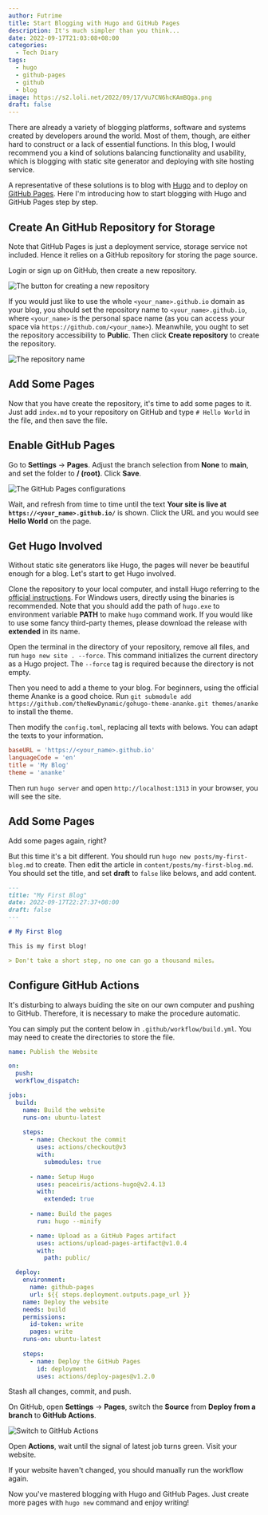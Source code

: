 ```yaml
---
author: Futrime
title: Start Blogging with Hugo and GitHub Pages
description: It's much simpler than you think...
date: 2022-09-17T21:03:08+08:00
categories:
  - Tech Diary
tags:
  - hugo
  - github-pages
  - github
  - blog
image: https://s2.loli.net/2022/09/17/Vu7CN6hcKAmBQga.png
draft: false
---
```


There are already a variety of blogging platforms, software and systems created by developers around the world. Most of them, though, are either hard to construct or a lack of essential functions. In this blog, I would recommend you a kind of solutions balancing functionality and usability, which is blogging with static site generator and deploying with site hosting service.

A representative of these solutions is to blog with [Hugo](https://gohugo.io) and to deploy on [GitHub Pages](https://pages.github.com/). Here I'm introducing how to start blogging with Hugo and GitHub Pages step by step.

## Create An GitHub Repository for Storage

Note that GitHub Pages is just a deployment service, storage service not included. Hence it relies on a GitHub repository for storing the page source.

Login or sign up on GitHub, then create a new repository.

![The button for creating a new repository](https://s2.loli.net/2022/09/17/MeIzNZcYrTxl4KJ.png)

If you would just like to use the whole `<your_name>.github.io` domain as your blog, you should set the repository name to `<your_name>.github.io`, where `<your_name>` is the personal space name (as you can access your space via `https://github.com/<your_name>`). Meanwhile, you ought to set the repository accessibility to **Public**. Then click **Create repository** to create the repository.

![The repository name](https://s2.loli.net/2022/09/17/MIGm2q3g7cH5TDx.png)

## Add Some Pages

Now that you have create the repository, it's time to add some pages to it. Just add `index.md` to your repository on GitHub and type `# Hello World` in the file, and then save the file.

## Enable GitHub Pages

Go to **Settings** -> **Pages**. Adjust the branch selection from **None** to **main**, and set the folder to **/ (root)**. Click **Save**.

![The GitHub Pages configurations](https://s2.loli.net/2022/09/17/JhGo1RBNWEVdlkM.png)

Wait, and refresh from time to time until the text **Your site is live at `https://<your_name>.github.io/`** is shown. Click the URL and you would see **Hello World** on the page.

## Get Hugo Involved

Without static site generators like Hugo, the pages will never be beautiful enough for a blog. Let's start to get Hugo involved.

Clone the repository to your local computer, and install Hugo referring to the [official instructions](https://gohugo.io/getting-started/installing/). For Windows users, directly using the binaries is recommended. Note that you should add the path of `hugo.exe` to environment variable **PATH** to make `hugo` command work. If you would like to use some fancy third-party themes, please download the release with **extended** in its name.

Open the terminal in the directory of your repository, remove all files, and run `hugo new site . --force`. This command initializes the current directory as a Hugo project. The `--force` tag is required because the directory is not empty.

Then you need to add a theme to your blog. For beginners, using the official theme Ananke is a good choice. Run `git submodule add https://github.com/theNewDynamic/gohugo-theme-ananke.git themes/ananke` to install the theme.

Then modify the `config.toml`, replacing all texts with belows. You can adapt the texts to your information.

```toml
baseURL = 'https://<your_name>.github.io'
languageCode = 'en'
title = 'My Blog'
theme = 'ananke'
```

Then run `hugo server` and open `http://localhost:1313` in your browser, you will see the site.

## Add Some Pages

Add some pages again, right?

But this time it's a bit different. You should run `hugo new posts/my-first-blog.md` to create. Then edit the article in `content/posts/my-first-blog.md`. You should set the title, and set **draft** to `false` like belows, and add content.

```md
---
title: "My First Blog"
date: 2022-09-17T22:27:37+08:00
draft: false
---

# My First Blog

This is my first blog!

> Don't take a short step, no one can go a thousand miles。

```

## Configure GitHub Actions

It's disturbing to always buiding the site on our own computer and pushing to GitHub. Therefore, it is necessary to make the procedure automatic.

You can simply put the content below in `.github/workflow/build.yml`. You may need to create the directories to store the file.

```yml
name: Publish the Website

on:
  push:
  workflow_dispatch:

jobs:
  build:
    name: Build the website
    runs-on: ubuntu-latest
    
    steps:
      - name: Checkout the commit
        uses: actions/checkout@v3
        with:
          submodules: true
        
      - name: Setup Hugo
        uses: peaceiris/actions-hugo@v2.4.13
        with:
          extended: true
      
      - name: Build the pages
        run: hugo --minify

      - name: Upload as a GitHub Pages artifact
        uses: actions/upload-pages-artifact@v1.0.4
        with:
          path: public/

  deploy:
    environment:
      name: github-pages
      url: ${{ steps.deployment.outputs.page_url }}
    name: Deploy the website
    needs: build
    permissions:
      id-token: write
      pages: write
    runs-on: ubuntu-latest
    
    steps:
      - name: Deploy the GitHub Pages
        id: deployment
        uses: actions/deploy-pages@v1.2.0
```

Stash all changes, commit, and push.

On GitHub, open **Settings** -> **Pages**, switch the **Source** from **Deploy from a branch** to **GitHub Actions**.

![Switch to GitHub Actions](https://s2.loli.net/2022/09/17/jBnY2ofSvpWC57U.png)

Open **Actions**, wait until the signal of latest job turns green. Visit your website.

If your website haven't changed, you should manually run the workflow again.

Now you've mastered blogging with Hugo and GitHub Pages. Just create more pages with `hugo new` command and enjoy writing!